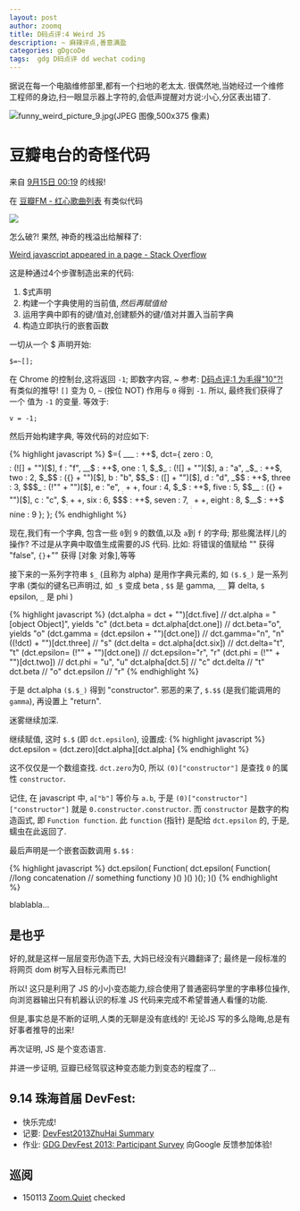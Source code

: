 ```yaml
---
layout: post
author: zoomq
title: D码点评:4 Weird JS
description: ~ 麻辣评点,善意满盈
categories: gDgcoDe
tags:  gdg D码点评 dd wechat coding
---
```


据说在每一个电脑维修部里,都有一个扫地的老太太. 很偶然地,当她经过一个维修工程师的身边,扫一眼显示器上字符的,会低声提醒对方说:小心,分区表出错了. 


![funny_weird_picture_9.jpg(JPEG 图像,500x375 像素)](http://www.funnyjunksite.com/pictures/funnypics/weird/funny_weird_picture_9.jpg)


# 豆瓣电台的奇怪代码

来自 [9月15日 00:19](http://weibo.com/1237570710/A9tAUBosC) 的线报!

在  [豆瓣FM - 红心歌曲列表](http://douban.fm/mine#!type=liked)
有类似代码

![](http://0.zoomquiet.top/ZHGDG/wechat/130917_douban.fm.werid_js.png)

怎么破?! 果然, 神奇的桟溢出给解释了:

[Weird javascript appeared in a page - Stack Overflow](http://stackoverflow.com/questions/10514831/weird-javascript-appeared-in-a-page#answer-10520523)

<!--more-->


这是种通过4个步骤制造出来的代码:

1. $式声明
1. 构建一个字典使用的当前值$,然后再赋值给$
1. 运用字典中即有的键/值对,创建额外的键/值对并置入当前字典
1. 构造立即执行的嵌套函数


一切从一个 $ 声明开始:

    $=~[];


在 Chrome 的控制台,这将返回 `-1`;
即数字内容, 
~ 参考: [D码点评:1 为毛得"10"?!](http://zhgdg.gitcafe.com/2013-08/dd1-wtf-js/) 有类似的推导!
`[]` 变为 0,
`~` (按位 NOT) 作用与 `0` 得到 `-1`.
所以, 最终我们获得了一个 值为 `-1` 的变量.
等效于:

    v = -1;


然后开始构建字典, 等效代码的对应如下:

{% highlight javascript %}
$={ ___ : ++$,              dct={ zero  : 0,
  $$$$  : (![] + "")[$],          f     : "f",
  __$   : ++$,                    one   : 1,
  $_$_  : (![] + "")[$],          a     : "a",
  _$_   : ++$,                    two   : 2,
  $_$$  : ({} + "")[$],           b     : "b",
  $$_$  : ($[$] + "")[$],         d     : "d",
  _$$   : ++$,                    three : 3,
  $$$_  : (!"" + "")[$],          e     : "e",
  $__   : ++$,                    four  : 4,
  $_$   : ++$,                    five  : 5,
  $$__  : ({} + "")[$],           c     : "c",
  $$_   : ++$,                    six   : 6,
  $$$   : ++$,                    seven : 7,
  $___  : ++$,                    eight : 8,
  $__$  : ++$                     nine  : 9
  };                            };
{% endhighlight %}


现在,我们有一个字典,
包含一些 `0`到 `9` 的数值,以及 `a`到 `f` 的字母;
那些魔法样儿的操作?
不过是从字典中取值生成需要的JS 代码.
比如: 
将错误的值赋给 "" 获得 "false",
`{}`+"" 获得 [对象 对象],等等


接下来的一系列字符串
`$_` (且称为 alpha) 是用作字典元素的,
如 `($.$_)` 是一系列字串
(类似的键名已声明过, 如 `_$` 变成 beta
, `$$` 是 gamma,
`__` 算 delta,
`$` epsilon,
`_` 是 phi )


{% highlight javascript %}
(dct.alpha = dct + "")[dct.five]    // dct.alpha = "[object Object]", yields "c"
(dct.beta  = dct.alpha[dct.one])    // dct.beta="o", yields "o"
(dct.gamma = (dct.epsilon + "")[dct.one]) // dct.gamma="n", "n"
((!dct) + "")[dct.three]            // "s"
(dct.delta = dct.alpha[dct.six])    // dct.delta="t", "t"
(dct.epsilon= (!"" + "")[dct.one])  // dct.epsilon="r", "r"
(dct.phi   = (!"" + "")[dct.two])   // dct.phi = "u", "u"
dct.alpha[dct.5]                    // "c"
dct.delta                           // "t"
dct.beta                            // "o"
dct.epsilon                         // "r"
{% endhighlight %}

于是 dct.alpha `($.$_)` 得到 "constructor".
邪恶的来了, `$.$$`
(是我们能调用的 `gamma`),
再设置上 "return".

迷雾继续加深.

继续赋值, 这时 `$.$` (即 `dct.epsilon`), 设置成:
{% highlight javascript %}
dct.epsilon = (dct.zero)[dct.alpha][dct.alpha]
{% endhighlight %}


这不仅仅是一个数组查找.
`dct.zero`为0,
所以 `(0)["constructor"]` 
是查找 `0` 的属性 `constructor`.

记住, 在 javascript 中, `a["b"]` 等价与 `a.b`,
于是 `(0)["constructor"]["constructor"]`
就是 `0.constructor.constructor`.
而 `constructor` 是数字的构造函式,
即 `Function function`.
此 `function` (指针) 是配给 `dct.epsilon` 的,
于是, 蠕虫在此返回了.

最后声明是一个嵌套函数调用 `$.$$` :

{% highlight javascript %}
dct.epsilon(                  Function(
  dct.epsilon(                  Function(
    //long concatenation            // something functiony
  )()                           )()
)();                          )()
{% endhighlight %}


blablabla...

## 是也乎

好的,就是这样一层层变形伪造下去, 大妈已经没有兴趣翻译了;
最终是一段标准的将网页 dom 树写入目标元素而已!

所以! 这只是利用了 JS 的小小变态能力,综合使用了普通密码学里的字串移位操作,
向浏览器输出只有机器认识的标准 JS 代码来完成不希望普通人看懂的功能.

但是,事实总是不断的证明,人类的无聊是没有底线的!
无论JS 写的多么隐晦,总是有好事者推导的出来!

再次证明, JS 是个变态语言.

并进一步证明, 豆瓣已经驾驭这种变态能力到变态的程度了...



## 9.14 珠海首届 DevFest:

- 快乐完成!
- 记要: [DevFest2013ZhuHai Summary](http://zhgdg.gitcafe.com/2013-09/devfest-summary/)
- 作业: [GDG DevFest 2013: Participant Survey](https://docs.google.com/forms/d/1uB_fqxSZk1NphJsxGT7o-KIFIQxse8-g-bKwTOf6RyM/viewform) 向Google 反馈参加体验!



## 巡阅
- 150113 [Zoom.Quiet](http://zoomquiet.io/) checked




